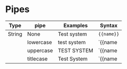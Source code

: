 # Pipes

| Type   | pipe      | Examples    | Syntax                 |
| ------ | --------- | ----------- | ---------------------- |
| String | None      | Test system | `{{name}}`             |
|        | lowercase | test system | `{{name | lowercase}}` |
|        | uppercase | TEST SYSTEM | `{{name | uppercase}}` |
|        | titlecase | Test System | `{{name | titlecase}}` |

